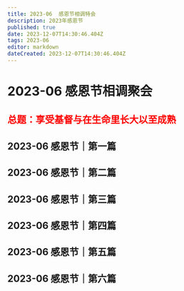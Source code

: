 ```yaml
---
title: 2023-06  感恩节相调特会
description: 2023年感恩节
published: true
date: 2023-12-07T14:30:46.404Z
tags: 2023-06
editor: markdown
dateCreated: 2023-12-07T14:30:46.404Z
---
```


# 2023-06 感恩节相调聚会
## <font color=red>总题：享受基督与在生命里长大以至成熟</font>
## 2023-06 感恩节｜第一篇
## 2023-06 感恩节｜第二篇
## 2023-06 感恩节｜第三篇
## 2023-06 感恩节｜第四篇
## 2023-06 感恩节｜第五篇
## 2023-06 感恩节｜第六篇